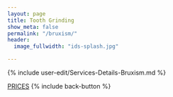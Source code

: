 ```yaml
---
layout: page
title: Tooth Grinding
show_meta: false
permalink: "/bruxism/"
header: 
  image_fullwidth: "ids-splash.jpg"

---
```


{% include user-edit/Services-Details-Bruxism.md %}  

<a class="radius button small" href="{{ site.url }}/prices/">PRICES</a>  {% include back-button %}


